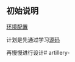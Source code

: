 ## 初始说明
[环境配置](https://blog.csdn.net/m0_46268825/article/details/124123196?spm=1001.2014.3001.5501)

计划是先通过学习[源码](https://github.com/lz4/lz4)

再慢慢进行设计# artillery-
